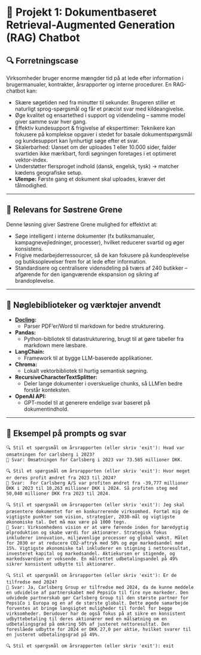 # 📘 Projekt 1: Dokumentbaseret Retrieval-Augmented Generation (RAG) Chatbot

## 🔍 Forretningscase

Virksomheder bruger enorme mængder tid på at lede efter information i brugermanualer, kontrakter, årsrapporter og interne procedurer. En RAG-chatbot kan:

- Skære søgetiden ned fra minutter til sekunder. Brugeren stiller et naturligt sprog-spørgsmål og får et præcist svar med kildeangivelse.
- Øge kvalitet og ensartethed i support og videndeling – samme model giver samme svar hver gang.
- Effektiv kundesupport & frigivelse af eksperttimer: Teknikere kan fokusere på komplekse opgaver i stedet for basale dokumentspørgsmål og kundesupport kan lynhurtigt søge efter et svar.
- Skalerbarhed: Uanset om der uploades 1 eller 10.000 sider, falder svartiden ikke mærkbart, fordi søgningen foretages i et optimeret vektor-index.
- Understøtter flersproget indhold (dansk, engelsk, tysk) → matcher kædens geografiske setup.
- **Ulempe:** Første gang et dokument skal uploades, kræver det tålmodighed.

---

## 🎯 Relevans for Søstrene Grene

Denne løsning giver Søstrene Grene mulighed for effektivt at:

- Søge intelligent i interne dokumenter (fx butiksmanualer, kampagnevejledninger, processer), hvilket reducerer svartid og øger konsistens.
- Frigive medarbejderressourcer, så de kan fokusere på kundeoplevelse og butiksoplevelser frem for at lede efter information.
- Standardisere og centralisere vidensdeling på tværs af 240 butikker – afgørende for den igangværende ekspansion og sikring af brandoplevelse.

---

## 🧩 Nøglebiblioteker og værktøjer anvendt

- **[Docling](https://docling-project.github.io/docling/):**
  - Parser PDF’er/Word til markdown for bedre strukturering.
- **Pandas:**
  - Python-bibliotek til datastrukturering, brugt til at gøre tabeller fra markdown mere læsbare.
- **LangChain:**
  - Framework til at bygge LLM-baserede applikationer.
- **Chroma:**
  - Lokalt vektorbibliotek til hurtig semantisk søgning.
- **RecursiveCharacterTextSplitter:**
  - Deler lange dokumenter i overskuelige chunks, så LLM’en bedre forstår konteksten.
- **OpenAI API:**
  - GPT-model til at generere endelige svar baseret på dokumentindhold.

---

## 💬 Eksempel på prompts og svar

```text
🔍 Stil et spørgsmål om årsrapporten (eller skriv 'exit'): Hvad var omsætningen for carlsberg i 2023?
💬 Svar: Omsætningen for Carlsberg i 2023 var 73.585 millioner DKK.

🔍 Stil et spørgsmål om årsrapporten (eller skriv 'exit'): Hvor meget er deres profit ændret fra 2023 til 2024?
💬 Svar:  For Carlsberg A/S var profiten ændret fra -39,777 millioner DKK i 2023 til 10,263 millioner DKK i 2024. Så profiten steg med 50,040 millioner DKK fra 2023 til 2024.

🔍 Stil et spørgsmål om årsrapporten (eller skriv 'exit'): Jeg skal præsentere dokumentet for en konkurrerende virksomhed. Fortæl mig de vigtigste punkter som vision, strategier, 2030-mål og vigtigste økonomiske tal. Det må max være på 1000 tegn.
💬 Svar: Virksomhedens vision er at være førende inden for bæredygtig ølproduktion og skabe værdi for aktionærer. Strategisk fokus inkluderer innovation, miljøvenlige processer og global vækst. Målet for 2030 er at reducere CO2-aftryk med 50% og øge markedsandel med 15%. Vigtigste økonomiske tal inkluderer en stigning i nettoresultat, investeret kapital og markedsandel. Aktiekursen er stigende, og markedsværdien er voksende. En målrettet udbetalingsandel på 49% sikrer konsistent udbytte til aktionærer.

🔍 Stil et spørgsmål om årsrapporten (eller skriv 'exit'): Er de tilfredse med 2024?
💬 Svar: Ja, Carlsberg Group er tilfredse med 2024, da de kunne meddele en udvidelse af partnerskabet med PepsiCo til fire nye markeder. Den udvidede partnerskab gør Carlsberg Group til den største partner for PepsiCo i Europa og en af de største globalt. Dette øgede samarbejde forventes at bringe langsigtet muligheder til fordel for begge virksomheder. Derudover har de også fokus på at sikre en konsistent udbyttebetaling til deres aktionærer med en målsætning om en udbetalingsgrad på omkring 50% af justeret nettoresultat. Den foreslåede udbytte for 2024 er DKK 27,0 per aktie, hvilket svarer til en justeret udbetalingsgrad på 49%.

🔍 Stil et spørgsmål om årsrapporten (eller skriv 'exit'): exit

